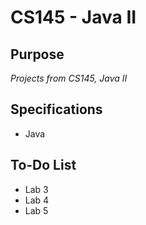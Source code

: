 
# CS145 - Java II

## Purpose
*Projects from CS145, Java II*

## Specifications
- Java

## To-Do List
- Lab 3
- Lab 4
- Lab 5